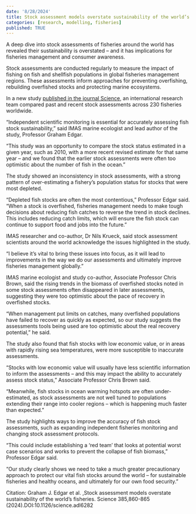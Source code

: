 ```yaml
---
date: '8/28/2024'
title: Stock assessment models overstate sustainability of the world’s fisheries
categories: [research, modelling, fisheries]
published: TRUE
---
```


A deep dive into stock assessments of fisheries around the world has revealed their sustainability is overstated – and it has implications for fisheries management and consumer awareness.

Stock assessments are conducted regularly to measure the impact of fishing on fish and shellfish populations in global fisheries management regions. These assessments inform approaches for preventing overfishing, rebuilding overfished stocks and protecting marine ecosystems. 

In a new study [published in the journal Science](https://www.science.org/stoken/author-tokens/ST-2068/full), an international research team  compared past and recent stock assessments across 230 fisheries worldwide. 

“Independent scientific monitoring is essential for accurately assessing fish stock sustainability,” said IMAS marine ecologist and lead author of the study, Professor Graham Edgar. 

“This study was an opportunity to compare the stock status estimated in a given year, such as 2010, with a more recent revised estimate for that same year – and we found that the earlier stock assessments were often too optimistic about the number of fish in the ocean.” 

The study showed an inconsistency in stock assessments, with a strong pattern of over-estimating a fishery’s population status for stocks that were most depleted. 

“Depleted fish stocks are often the most contentious,” Professor Edgar said. “When a stock is overfished, fisheries management needs to make tough decisions about reducing fish catches to reverse the trend in stock declines. This includes reducing catch limits, which will ensure the fish stock can continue to support food and jobs into the future.” 

IMAS researcher and co-author, Dr Nils Krueck, said stock assessment scientists around the world acknowledge the issues highlighted in the study.

“I believe it’s vital to bring these issues into focus, as it will lead to improvements in the way we do our assessments and ultimately improve fisheries management globally.”

IMAS marine ecologist and study co-author, Associate Professor Chris Brown, said the rising trends in the biomass of overfished stocks noted in some stock assessments often disappeared in later assessments, suggesting they were too optimistic about the pace of recovery in overfished stocks. 

“When management put limits on catches, many overfished populations have failed to recover as quickly as expected, so our study suggests the assessments tools being used are too optimistic about the real recovery potential,” he said. 

The study also found that fish stocks with low economic value, or in areas with rapidly rising sea temperatures, were more susceptible to inaccurate assessments. 

“Stocks with low economic value will usually have less scientific information to inform the assessments – and this may impact the ability to accurately assess stock status,” Associate Professor Chris Brown said. 

“Meanwhile, fish stocks in ocean warming hotspots are often under-estimated, as stock assessments are not well tuned to populations extending their range into cooler regions – which is happening much faster than expected.” 

The study highlights ways to improve the accuracy of fish stock assessments, such as expanding independent fisheries monitoring and changing stock assessment protocols.

“This could include establishing a ‘red team’ that looks at potential worst case scenarios and works to prevent the collapse of fish biomass,” Professor Edgar said. 

“Our study clearly shows we need to take a much greater precautionary approach to protect our vital fish stocks around the world – for sustainable fisheries and healthy oceans, and ultimately for our own food security.”

Citation: 
Graham J. Edgar et al. ,Stock assessment models overstate sustainability of the world’s fisheries. Science 385,860-865 (2024).DOI:10.1126/science.adl6282
